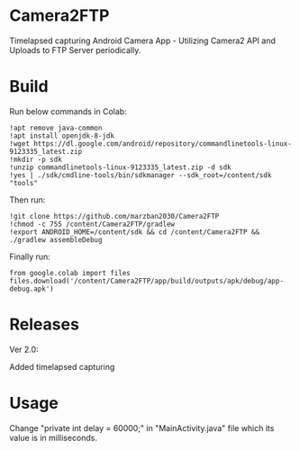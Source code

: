 # Camera2FTP
Timelapsed capturing Android Camera App - Utilizing Camera2 API and Uploads to FTP Server periodically.

# Build
Run below commands in Colab:
```
!apt remove java-common
!apt install openjdk-8-jdk
!wget https://dl.google.com/android/repository/commandlinetools-linux-9123335_latest.zip
!mkdir -p sdk
!unzip commandlinetools-linux-9123335_latest.zip -d sdk
!yes | ./sdk/cmdline-tools/bin/sdkmanager --sdk_root=/content/sdk "tools"
```

Then run:
```
!git clone https://github.com/marzban2030/Camera2FTP
!chmod -c 755 /content/Camera2FTP/gradlew
!export ANDROID_HOME=/content/sdk && cd /content/Camera2FTP && ./gradlew assembleDebug
```

Finally run:
```
from google.colab import files
files.download('/content/Camera2FTP/app/build/outputs/apk/debug/app-debug.apk')
```

# Releases

Ver 2.0:

Added timelapsed capturing

# Usage

Change "private int delay = 60000;" in "MainActivity.java" file which its value is in milliseconds.
